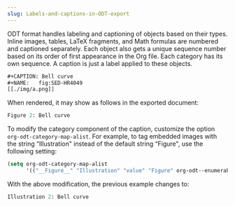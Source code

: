 ```yaml
---
slug: Labels-and-captions-in-ODT-export
---
```


ODT format handles labeling and captioning of objects based on their types. Inline images, tables, LaTeX fragments, and Math formulas are numbered and captioned separately. Each object also gets a unique sequence number based on its order of first appearance in the Org file. Each category has its own sequence. A caption is just a label applied to these objects.

```lisp
#+CAPTION: Bell curve
#+NAME:   fig:SED-HR4049
[[./img/a.png]]
```

When rendered, it may show as follows in the exported document:

```lisp
Figure 2: Bell curve
```

To modify the category component of the caption, customize the option `org-odt-category-map-alist`. For example, to tag embedded images with the string “Illustration" instead of the default string “Figure", use the following setting:

```lisp
(setq org-odt-category-map-alist
      '(("__Figure__" "Illustration" "value" "Figure" org-odt--enumerable-image-p)))
```

With the above modification, the previous example changes to:

```lisp
Illustration 2: Bell curve
```
